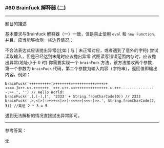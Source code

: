 ### [#60 Brainfuck 解释器 (二)](http://scriptoj.mangojuice.top/problems/60)

----
题目的描述

基本要求与Brainfuck 解释器（一）一致，但是禁止使用 `eval` 和 `new Function`，并且，应当能够检测一些边界情况：

不合法表达式应该抛出异常(比如 [ 与 ] 未正常对应，或者遇到了意外的字符)
尝试读取输入，但是已经达到末尾时应该抛出异常
试图读写错误范围内存时，应该抛出异常(地址小于 0 时)
你需要实现一个 `brainFuck` 方法，该方法接收两个参数，第一个参数为 `brainFuck` 代码，第二个参数为输入内容（字符串），返回值即输出内容。例如：

```
brainFuck('++++++++++[>+++++++>++++++++++>+++>+<<<<-]>++.>+.+++++++..+++.>++.<<+++++++++++++++.>.+++.------.--------.>+.', '') // Hello World!
brainFuck(',[.[-],]', '2333' + String.fromCharCode(0)) // 2333
brainFuck(',>,<[>[->+>+<<]>>[-<<+>>]<<<-]>>.', String.fromCharCode(2, 3)) //乘法 2 * 3 = 5
```

遇到无法解析的情况直接抛出异常即可。

----
参考答案：

无